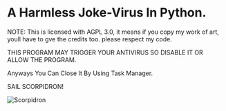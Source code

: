 # A Harmless Joke-Virus In Python.
NOTE: This is licensed with AGPL 3.0, it means if you copy my work of art, youll have to gve the credits too.
please respect my code.

THIS PROGRAM MAY TRIGGER YOUR ANTIVIRUS SO DISABLE IT OR ALLOW THE PROGRAM.

Anyways You Can Close It By Using Task Manager.

SAIL SCORPIDRON!

![Scorpidron](https://github.com/user-attachments/assets/042cf27d-0a9a-4a51-a8ae-9924b60978be)
